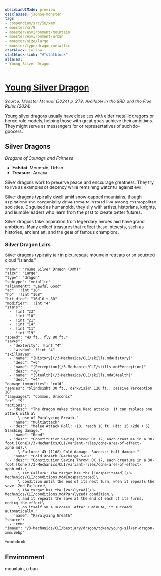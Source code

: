 ```yaml
---
obsidianUIMode: preview
cssclasses: json5e-monster
tags:
- compendium/src/5e/xmm
- monster/cr/9
- monster/environment/mountain
- monster/environment/urban
- monster/size/large
- monster/type/dragon/metallic
statblock: inline
statblock-link: "#^statblock"
aliases:
- Young Silver Dragon
---
```

# [Young Silver Dragon](3-Mechanics\CLI\bestiary\dragon/young-silver-dragon-xmm.md)
*Source: Monster Manual (2024) p. 278. Available in the <span title='Systems Reference Document (5.2)'>SRD</span> and the Free Rules (2024)*  

Young silver dragons usually have close ties with elder metallic dragons or heroic role models, helping those with great goals achieve their ambitions. They might serve as messengers for or representatives of such do-gooders.

## Silver Dragons

*Dragons of Courage and Fairness*

- **Habitat.** Mountain, Urban  
- **Treasure.** Arcana  

Silver dragons work to preserve peace and encourage greatness. They try to live as examples of decency while remaining watchful against evil.

Silver dragons typically dwell amid snow-capped mountains, though aspirations and congeniality drive some to instead live among cosmopolitan societies. Disguised as humanoids, they ally with artists, historians, knights, and humble leaders who learn from the past to create better futures.

Silver dragons take inspiration from legendary heroes and have grand ambitions. Many collect treasures that reflect these interests, such as histories, ancient art, and the gear of famous champions.

### Silver Dragon Lairs

Silver dragons typically lair in picturesque mountain retreats or on sculpted cloud "islands."

```statblock
"name": "Young Silver Dragon (XMM)"
"size": "Large"
"type": "dragon"
"subtype": "metallic"
"alignment": "Lawful Good"
"ac": !!int "18"
"hp": !!int "168"
"hit_dice": "16d10 + 80"
"modifier": !!int "4"
"stats":
  - !!int "23"
  - !!int "10"
  - !!int "21"
  - !!int "14"
  - !!int "11"
  - !!int "19"
"speed": "40 ft., fly 80 ft."
"saves":
  - "dexterity": !!int "4"
  - "wisdom": !!int "4"
"skillsaves":
  - "name": "[History](/3-Mechanics/CLI/skills.md#History)"
    "desc": "+6"
  - "name": "[Perception](/3-Mechanics/CLI/skills.md#Perception)"
    "desc": "+8"
  - "name": "[Stealth](/3-Mechanics/CLI/skills.md#Stealth)"
    "desc": "+4"
"damage_immunities": "cold"
"senses": "blindsight 30 ft., darkvision 120 ft., passive Perception 18"
"languages": "Common, Draconic"
"cr": "9"
"actions":
  - "desc": "The dragon makes three Rend attacks. It can replace one attack with a\
      \ use of Paralyzing Breath."
    "name": "Multiattack"
  - "desc": "Melee Attack Roll: +10, reach 10 ft. Hit: 15 (2d8 + 6) Slashing damage."
    "name": "Rend"
  - "desc": "Constitution Saving Throw: DC 17, each creature in a 30-foot [Cone](/3-Mechanics/CLI/variant-rules/cone-area-of-effect-xphb.md).\
      \ Failure: 49 (11d8) Cold damage. Success: Half damage."
    "name": "Cold Breath (Recharge 5-6)"
  - "desc": "Constitution Saving Throw: DC 17, each creature in a 30-foot [Cone](/3-Mechanics/CLI/variant-rules/cone-area-of-effect-xphb.md).\
      \ 1st Failure: The target has the [Incapacitated](/3-Mechanics/CLI/conditions.md#Incapacitated)\
      \ condition until the end of its next turn, when it repeats the save. 2nd Failure:\
      \ The target has the [Paralyzed](/3-Mechanics/CLI/conditions.md#Paralyzed) condition,\
      \ and it repeats the save at the end of each of its turns, ending the effect\
      \ on itself on a success. After 1 minute, it succeeds automatically."
    "name": "Paralyzing Breath"
"source":
  - "XMM"
"image": "/3-Mechanics/CLI/bestiary/dragon/token/young-silver-dragon-xmm.webp"
```
^statblock

## Environment

mountain, urban